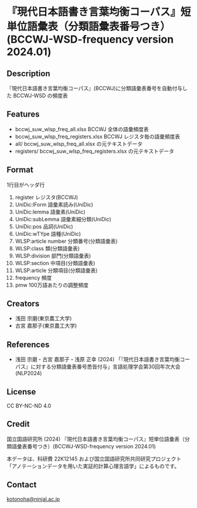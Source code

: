 # 『現代日本語書き言葉均衡コーパス』短単位語彙表（分類語彙表番号つき）(BCCWJ-WSD-frequency version 2024.01)

## Description

『現代日本語書き言葉均衡コーパス』(BCCWJ)に分類語彙表番号を自動付与した BCCWJ-WSD の頻度表

## Features

- bccwj_suw_wlsp_freq_all.xlsx BCCWJ 全体の語彙頻度表
- bccwj_suw_wlsp_freq_registers.xlsx BCCWJ レジスタ毎の語彙頻度表
- all/   bccwj_suw_wlsp_freq_all.xlsx の元テキストデータ
- registers/   bccwj_suw_wlsp_freq_registers.xlsx の元テキストデータ

## Format

1行目がヘッダ行

1. register		レジスタ(BCCWJ)
2. UniDic:lForm		語彙素読み(UniDic)
3. UniDic:lemma		語彙素(UniDic)
4. UniDic:subLemma	語彙素細分類(UniDic)
5. UniDic:pos		品詞(UniDic)
6. UniDic:wTYpe		語種(UniDic)
7. WLSP:article number	分類番号(分類語彙表)
8. WLSP:class		類(分類語彙表)
9. WLSP:division	部門(分類語彙表)
10. WLSP:section	中項目(分類語彙表)
11. WLSP:article	分類項目(分類語彙表)
12. frequency		頻度
13. pmw			100万語あたりの調整頻度

## Creators

- 浅田 宗磨(東京農工大学)
- 古宮 嘉那子(東京農工大学)

## References

- 浅田 宗磨・古宮 嘉那子・浅原 正幸 (2024) 「『現代日本語書き言葉均衡コーパス』に対する分類語彙表番号悉皆付与」言語処理学会第30回年次大会(NLP2024)

## License

CC BY-NC-ND 4.0 

## Credit

国立国語研究所 (2024) 『現代日本語書き言葉均衡コーパス』短単位語彙表（分類語彙表番号つき）(BCCWJ-WSD-frequency version 2024.01)

本データは、科研費 22K12145 および国立国語研究所共同研究プロジェクト「アノテーションデータを用いた実証的計算心理言語学」によるものです。

## Contact

kotonoha@ninjal.ac.jp
